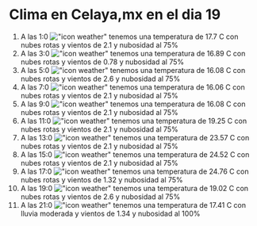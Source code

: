 # Clima en Celaya,mx en el dia 19

1. A las 1:0 !["icon weather"](http://openweathermap.org/img/w/04n.png) tenemos una temperatura de 17.7 C con nubes rotas y  vientos de 2.1 y nubosidad al 75%
1. A las 3:0 !["icon weather"](http://openweathermap.org/img/w/04n.png) tenemos una temperatura de 16.89 C con nubes rotas y  vientos de 0.78 y nubosidad al 75%
1. A las 5:0 !["icon weather"](http://openweathermap.org/img/w/04n.png) tenemos una temperatura de 16.08 C con nubes rotas y  vientos de 2.6 y nubosidad al 75%
1. A las 7:0 !["icon weather"](http://openweathermap.org/img/w/04n.png) tenemos una temperatura de 16.06 C con nubes rotas y  vientos de 2.1 y nubosidad al 75%
1. A las 9:0 !["icon weather"](http://openweathermap.org/img/w/04d.png) tenemos una temperatura de 16.08 C con nubes rotas y  vientos de 2.1 y nubosidad al 75%
1. A las 11:0 !["icon weather"](http://openweathermap.org/img/w/04d.png) tenemos una temperatura de 19.25 C con nubes rotas y  vientos de 2.1 y nubosidad al 75%
1. A las 13:0 !["icon weather"](http://openweathermap.org/img/w/04d.png) tenemos una temperatura de 23.57 C con nubes rotas y  vientos de 2.1 y nubosidad al 75%
1. A las 15:0 !["icon weather"](http://openweathermap.org/img/w/04d.png) tenemos una temperatura de 24.52 C con nubes rotas y  vientos de 2.1 y nubosidad al 75%
1. A las 17:0 !["icon weather"](http://openweathermap.org/img/w/04d.png) tenemos una temperatura de 24.76 C con nubes rotas y  vientos de 1.32 y nubosidad al 75%
1. A las 19:0 !["icon weather"](http://openweathermap.org/img/w/04n.png) tenemos una temperatura de 19.02 C con nubes rotas y  vientos de 2.6 y nubosidad al 75%
1. A las 21:0 !["icon weather"](http://openweathermap.org/img/w/10n.png) tenemos una temperatura de 17.41 C con lluvia moderada y  vientos de 1.34 y nubosidad al 100%
